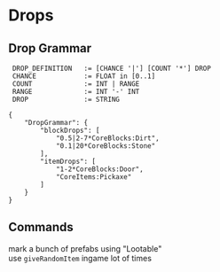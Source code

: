 # Drops

## Drop Grammar

```
 DROP_DEFINITION   := [CHANCE '|'] [COUNT '*'] DROP
 CHANCE            := FLOAT in [0..1]
 COUNT             := INT | RANGE
 RANGE             := INT '-' INT
 DROP              := STRING
```

```json5
{
    "DropGrammar": {
        "blockDrops": [
            "0.5|2-7*CoreBlocks:Dirt",
            "0.1|20*CoreBlocks:Stone"
        ],
        "itemDrops": [
            "1-2*CoreBlocks:Door",
            "CoreItems:Pickaxe"
        ]
    }
}
```
 
## Commands 
  
mark a bunch of prefabs using "Lootable"  
use `giveRandomItem` ingame lot of times  
